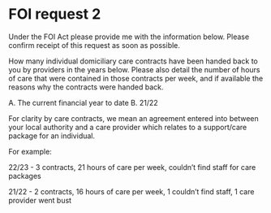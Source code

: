 # FOI request 2

Under the FOI Act please provide me with the information below. Please confirm receipt of this request as soon as possible.

How many individual domiciliary care contracts have been handed back to you by providers in the years below. 
Please also detail the number of hours of care that were contained in those contracts per week, and if available the reasons why the contracts were handed back.

A. The current financial year to date
B. 21/22

For clarity by care contracts, we mean an agreement entered into between your local authority and a care provider which relates to a support/care package for an individual.

For example: 

22/23 - 3 contracts, 21 hours of care per week, couldn’t find staff for care packages

21/22 - 2 contracts, 16 hours of care per week, 1 couldn’t find staff, 1 care provider went bust
